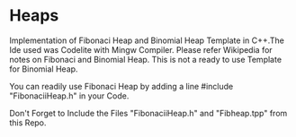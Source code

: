 # Heaps
Implementation of Fibonaci Heap and Binomial Heap Template in C++.The Ide used was Codelite with Mingw Compiler.
Please refer Wikipedia for notes on Fibonaci and Binomial Heap.
This is not a ready to use Template for Binomial Heap.

You can readily use Fibonaci Heap by adding a line 
#include "FibonaciiHeap.h"
in your Code.

Don't Forget to Include the Files "FibonaciiHeap.h" and "Fibheap.tpp" from this Repo.






